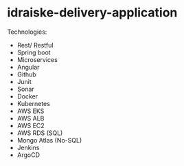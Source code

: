 # idraiske-delivery-application

Technologies: 
- Rest/ Restful
- Spring boot
- Microservices
- Angular
- Github
- Junit
- Sonar
- Docker
- Kubernetes
- AWS EKS
- AWS ALB
- AWS EC2
- AWS RDS (SQL)
- Mongo Atlas (No-SQL)
- Jenkins
- ArgoCD 
